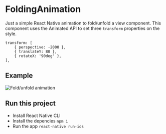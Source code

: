 # FoldingAnimation
Just a simple React Native animation to fold/unfold a view component. This component uses the Animated API to set three `transform` properties on the style.


    transform: [
        { perspective: -2000 },
        { translateY: 80 },
        { rotateX: '90deg' },
    ],
      

## Example
![Fold/unfold animation](https://media.giphy.com/media/3otOKDBh9ZtSnWOgiQ/giphy.gif)

## Run this project
- Install React Native CLI
- Install the depencies `npm i`
- Run the app `react-native run-ios`
